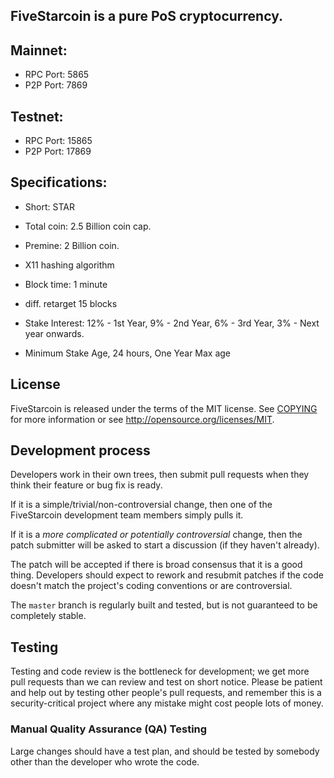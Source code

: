 FiveStarcoin is a pure PoS cryptocurrency.
---------------------------------------------

Mainnet:
---------

- RPC Port: 5865
- P2P Port: 7869

Testnet:
---------

- RPC Port: 15865
- P2P Port: 17869

Specifications:
---------------

- Short: STAR
- Total coin: 2.5 Billion coin cap.
- Premine: 2 Billion coin.
- X11 hashing algorithm
- Block time: 1 minute
- diff. retarget 15 blocks
- Stake Interest: 
                    12% - 1st Year,
                    9% - 2nd Year, 
                    6% - 3rd Year, 
                    3% - Next year onwards.

- Minimum Stake Age, 24 hours, One Year Max age

License
-------

FiveStarcoin is released under the terms of the MIT license. See [COPYING](COPYING) for more
information or see http://opensource.org/licenses/MIT.

Development process
-------------------

Developers work in their own trees, then submit pull requests when they think
their feature or bug fix is ready.

If it is a simple/trivial/non-controversial change, then one of the FiveStarcoin
development team members simply pulls it.

If it is a *more complicated or potentially controversial* change, then the patch
submitter will be asked to start a discussion (if they haven't already).

The patch will be accepted if there is broad consensus that it is a good thing.
Developers should expect to rework and resubmit patches if the code doesn't
match the project's coding conventions or are controversial.

The `master` branch is regularly built and tested, but is not guaranteed to be
completely stable. 

Testing
--------

Testing and code review is the bottleneck for development; we get more pull
requests than we can review and test on short notice. Please be patient and help out by testing
other people's pull requests, and remember this is a security-critical project where any mistake might cost people
lots of money.

### Manual Quality Assurance (QA) Testing

Large changes should have a test plan, and should be tested by somebody other
than the developer who wrote the code.


